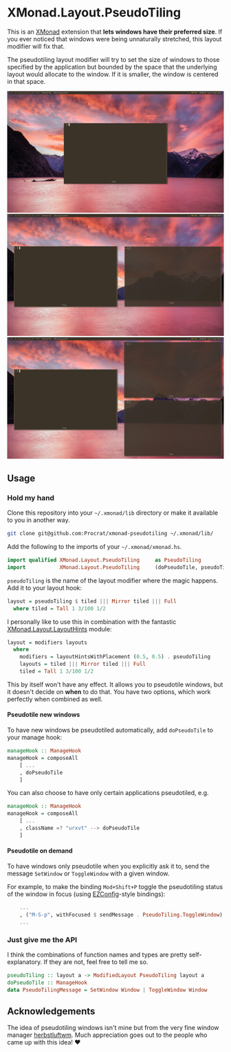 # XMonad.Layout.PseudoTiling #

This is an [XMonad](http://xmonad.org) extension that **lets windows have their
preferred size**. If you ever noticed that windows were being unnaturally
stretched, this layout modifier will fix that.

The pseudotiling layout modifier will try to set the size of windows to those
specified by the application but bounded by the space that the underlying layout
would allocate to the window. If it is smaller, the window is centered in that
space.

![Screenshot with one window](screenshots/screenshot0.png)
![Screenshot with two windows](screenshots/screenshot1.png)
![Screenshot with three windows](screenshots/screenshot2.png)


## Usage

### Hold my hand

Clone this repository into your `~/.xmonad/lib` directory or make it available
to you in another way.
```sh
git clone git@github.com:Procrat/xmonad-pseudotiling ~/.xmonad/lib/
```

Add the following to the imports of your `~/.xmonad/xmonad.hs`.
```haskell
import qualified XMonad.Layout.PseudoTiling     as PseudoTiling
import           XMonad.Layout.PseudoTiling     (doPseudoTile, pseudoTiling)
```

`pseudoTiling` is the name of the layout modifier where the magic happens. Add
it to your layout hook:
```haskell
layout = pseudoTiling $ tiled ||| Mirror tiled ||| Full
  where tiled = Tall 1 3/100 1/2
```

I personally like to use this in combination with the fantastic
[XMonad.Layout.LayoutHints](https://hackage.haskell.org/package/xmonad-contrib-0.13/docs/XMonad-Layout-LayoutHints.html)
module:
```haskell
layout = modifiers layouts
  where
    modifiers = layoutHintsWithPlacement (0.5, 0.5) . pseudoTiling
    layouts = tiled ||| Mirror tiled ||| Full
    tiled = Tall 1 3/100 1/2
```

This by itself won't have any effect. It allows you to pseudotile windows, but
it doesn't decide on **when** to do that. You have two options, which work
perfectly when combined as well.

#### Pseudotile new windows

To have new windows be pseudotiled automatically, add `doPseudoTile` to your
manage hook:
```haskell
manageHook :: ManageHook
manageHook = composeAll
    [ ...
    , doPseudoTile
    ]
```

You can also choose to have only certain applications pseudotiled, e.g.
```haskell
manageHook :: ManageHook
manageHook = composeAll
    [ ...
    , className =? "urxvt" --> doPseudoTile
    ]
```


#### Pseudotile on demand

To have windows only pseudotile when you explicitly ask it to, send the message
`SetWindow` or `ToggleWindow` with a given window.

For example, to make the binding `Mod+Shift+P` toggle the pseudotiling status of
the window in focus (using
[EZConfig](http://xmonad.org/xmonad-docs/xmonad-contrib/XMonad-Util-EZConfig.html)-style
bindings):
```haskell
    ...
    , ("M-S-p", withFocused $ sendMessage . PseudoTiling.ToggleWindow)
    ...
```


### Just give me the API

I think the combinations of function names and types are pretty
self-explanatory. If they are not, feel free to tell me so.
```haskell
pseudoTiling :: layout a -> ModifiedLayout PseudoTiling layout a
doPseudoTile :: ManageHook
data PseudoTilingMessage = SetWindow Window | ToggleWindow Window
```


## Acknowledgements

The idea of pseudotiling windows isn't mine but from the very fine window
manager [herbstluftwm](https://www.herbstluftwm.org/). Much appreciation goes
out to the people who came up with this idea! :heart:
